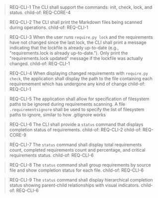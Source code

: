 > REQ-CLI-1
> The CLI shall support the commands: init, check, lock, and status.
> child-of: REQ-CORE-4

> REQ-CLI-2
> The CLI shall print the Markdown files being scanned during operations.
> child-of: REQ-CLI-1

> REQ-CLI-3
> When the user runs `require.py lock` and the requirements have not changed since the last lock, the CLI shall print a message indicating that the lockfile is already up-to-date (e.g., "requirements.lock is already up-to-date."). Only print the "requirements.lock updated" message if the lockfile was actually changed.
> child-of: REQ-CLI-1

> REQ-CLI-4
> When displaying changed requirements with `require.py check`, the application shall display the path to the file containing each requiremement which has undergone any kind of change
> child-of: REQ-CLI-1

> REQ-CLI-5
> The application shall allow for specification of filesystem paths to be ignored during requirements scanning. A file `.requirementsignore` shall be used to specify the list of filesystem paths to ignore, similar to how .gitignore works

> REQ-CLI-6
> The CLI shall provide a `status` command that displays completion status of requirements.
> child-of: REQ-CLI-2
> child-of: REQ-CORE-9

> REQ-CLI-7
> The `status` command shall display total requirements count, completed requirements count and percentage, and critical requirements status.
> child-of: REQ-CLI-6

> REQ-CLI-8
> The `status` command shall group requirements by source file and show completion status for each file.
> child-of: REQ-CLI-6

> REQ-CLI-9
> The `status` command shall display hierarchical completion status showing parent-child relationships with visual indicators.
> child-of: REQ-CLI-6
